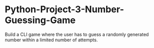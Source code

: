 # Python-Project-3-Number-Guessing-Game
Build a CLI game where the user has to guess a randomly generated number within a limited number of attempts.
